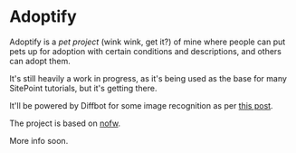 # Adoptify

Adoptify is a *pet project* (wink wink, get it?) of mine where people can put pets up for adoption with certain conditions and descriptions, and others can adopt them.

It's still heavily a work in progress, as it's being used as the base for many SitePoint tutorials, but it's getting there.

It'll be powered by Diffbot for some image recognition as per [this post](http://www.sitepoint.com/building-microsofts-what-dog-ai-in-under-100-lines-of-code).

The project is based on [nofw](https://github.com/swader/nofw).

More info soon.